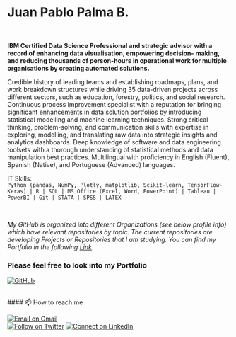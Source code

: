 
# Juan Pablo Palma B. <br/>
<br/>

**IBM Certified Data Science Professional and strategic advisor with a record of enhancing data visualisation, empowering decision- making, and reducing thousands of person-hours in operational work for multiple organisations by creating automated solutions.** <br/>

Credible history of leading teams and establishing roadmaps, plans, and work breakdown structures while driving 35 data-driven projects across different sectors, such as education, forestry, politics, and social research. Continuous process improvement specialist with a reputation for bringing significant enhancements in data solution portfolios by introducing statistical modelling and machine learning techniques. Strong critical thinking, problem-solving, and communication skills with expertise in exploring, modelling, and translating raw data into strategic insights and analytics dashboards. Deep knowledge of software and data engineering toolsets with a thorough understanding of statistical methods and data manipulation best practices. Multilingual with proficiency in English (Fluent), Spanish (Native), and Portuguese (Advanced) languages. <br/>

IT Skills: <br/>
`Python (pandas, NumPy, Plotly, matplotlib, Scikit-learn, TensorFlow-Keras) | R | SQL | MS Office (Excel, Word, PowerPoint) | Tableau | PowerBI | Git | STATA | SPSS | LATEX`
 
<br/>

_My GitHub is organized into different Organizations (see below profile info) which have relevant repositories by topic. The current repositories are developing Projects or Repositories that I am studying. You can find my Portfolio in the following [Link](https://github.com/jppalmab-Portfolio)._

### Please feel free to look into my Portfolio 
[![GitHub](https://img.shields.io/badge/github-%23121011.svg?style=for-the-badge&logo=github&logoColor=white)](https://github.com/jppalmab-Portfolio)


<br/>
#### 📫 How to reach me 

[![Email on Gmail](https://img.shields.io/badge/-Gmail-D14836?style=for-the-badge&logo=Gmail&logoColor=white)](mailto:jppalmab@gmail.com) <br/>
[![Follow on Twitter](https://img.shields.io/badge/--twitter?label=Twitter&logo=Twitter&style=social)](https://twitter.com/jppalmab) 
[![Connect on LinkedIn](https://img.shields.io/badge/--linkedin?label=LinkedIn&logo=LinkedIn&style=social)](https://www.linkedin.com/in/jppalmab/)
